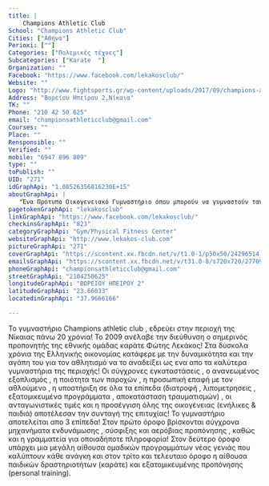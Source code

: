 ```yaml
---
title: |
    Champions Athletic Club
School: "Champions Athletic Club"
Cities: ["Αθήνα"]
Perioxi: [""]
Categories: ["Πολεμικές τέχνες"]
Subcategories: ["Karate  "]
Organization: ""
Facebook: "https://www.facebook.com/lekakosclub/"
Website: ""
Logo: "http://www.fightsports.gr/wp-content/uploads/2017/09/champions-athletic-club-logo-2.jpg"
Address: "Βορείου Ηπείρου 2,Νίκαια"
TK: ""
Phone: "210 42 50 625"
email: "championsathleticclub@gmail.com"
Courses: ""
Place: ""
Rensponsible: ""
Verified: ""
mobile: "6947 896 809"
type: ""
toPublish: ""
UID: "271"
idGraphApi: "1.08526356816230E+15"
aboutGraphApi: | 
   "Ένα Πρότυπο Οικογενειακό Γυμναστήριο όπου μπορούν να γυμναστούν ταυτόχρονα γονείς και παιδιά, εξοικονομώντας χρόνο και χρήματα! "
pagetokenGraphApi: "lekakosclub"
linkGraphApi: "https://www.facebook.com/lekakosclub/"
checkinsGraphApi: "823"
categoryGraphApi: "Gym/Physical Fitness Center"
websiteGraphApi: "http://www.lekakos-club.com"
pictureGraphApi: "271"
coverGraphApi: "https://scontent.xx.fbcdn.net/v/t1.0-1/p50x50/24296514_1793821613973159_6494776344713364148_n.jpg?oh=cc98b4f6e806b51c75dbb3d8a6e8c859&amp;oe=5B4C1AD3"
emailsGraphApi: "https://scontent.xx.fbcdn.net/v/t31.0-8/s720x720/27709814_1872131899475463_8830514687402490500_o.jpg?oh=d38f221f2ea760f95e0744cf5d28c3ec&amp;oe=5B040896"
phoneGraphApi: "championsathleticclub@gmail.com"
streetGraphApi: "2104250625"
longitudeGraphApi: "ΒΟΡΕΙΟΥ ΗΠΕΙΡΟΥ 2"
latitudeGraphApi: "23.66033"
locatedinGraphApi: "37.9666166"

---
```


Το γυμναστήριο Champions athletic club , εδρεύει στην περιοχή της Νίκαιας πάνω 20 χρόνια! Το 2009 ανέλαβε την διεύθυνση ο σημερινός προπονητής της εθνικής ομάδας καράτε Φώτης Λεκάκος! Στα δύσκολα χρόνια της Ελληνικής οικονομίας κατάφερε με την δυναμικότητα και την αγάπη του για τον αθλητισμό να το αναδείξει ως ενα απο τα καλύτερα γυμναστήρια της περιοχής! Οι σύγχρονες εγκαταστάσεις , ο ανανεωμένος εξοπλισμός , η ποιότητα των παροχών , η προσωπική επαφή με τον αθλούμενο , η υποστήριξη σε όλα τα επίπεδα (διατροφή , λιπομετρησεις , εξατομικευμένα προγράμματα , αποκατάσταση τραυματισμών) , οι ανταγωνιστικές τιμές και η προσέγγιση όλης της οικογένειας (ενήλικες &amp; παιδιά) αποτέλεσαν την συνταγή της επιτυχίας! Το γυμναστήριο αποτελείται απο 3 επίπεδα! Στον πρώτο όροφο βρίσκονται σύγχρονα μηχανήματα ενδυνάμωσης , σύσφιξης και αερόβιας προπόνησης , καθώς και η γραμματεία για οποιαδήποτε πληροφορία! Στον δεύτερο όροφο υπάρχει μια μεγάλη αίθουσα ομαδικών προγραμμάτων νέας γενιάς που καλύπτουν κάθε ανάγκη και στον τρίτο και τελευταιο όροφο η αίθουσα παιδικών δραστηριοτήτων (καράτε) και εξατομικευμένης προπόνησης (personal training).

